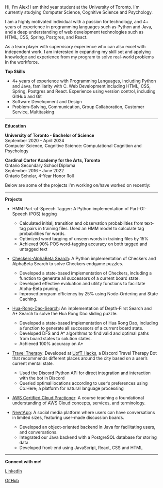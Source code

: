 Hi, I'm Alex! I am third year student at the University of Toronto. I'm currently studying Computer Science, Cognitive Science and Psychology.

I am a highly motivated individual with a passion for technology, and 4+ years of experience in programming languages such as Python and Java, and a deep understanding of web development technologies such as HTML, CSS, Spring, Postgres, and React.

As a team player with supervisory experience who can also excel with independent work, I am interested in expanding my skill set and applying knowledge and experience from my program to solve real-world problems in the workforce. 

**Top Skills**
- 4+ years of experience with Programming Languages, including Python and Java, familiarity with C. Web Development including HTML, CSS, Spring, Postgres and React. Experience using version control, including GitHub and Git
- Software Development and Design
- Problem-Solving, Communication, Group Collaboration, Customer Service, Multitasking 

---
**Education**

**University of Toronto - Bachelor of Science**\
September 2020 -  April 2024\
Computer Science, Cognitive Science: Computational Cognition and Psychology

**Cardinal Carter Academy for the Arts, Toronto**\
Ontario Secondary School Diploma\
September 2016 - June 2022\
Ontario Scholar, 4-Year Honor Roll

Below are some of the projects I'm working on/have worked on recently:

___

**Projects**

- HMM Part-of-Speech Tagger: A Python implementation of Part-Of-Speech (POS) tagging
  - Calculated initial, transition and observation probabilities from text-tag pairs in training files. Used an HMM model to calculate tag probabilities for words.
  - Optimized word tagging of unseen words in training files by 15%
  - Achieved 90% POS word-tagging accuracy on both tagged and untagged text


- [Checkers-AlphaBeta Search](https://github.com/alexszokolay/Checkers-AlphaBetaSearch): A Python implementation of Checkers and AlphaBeta Search to solve Checkers endgame puzzles.
  - Developed a state-based implementation of Checkers, including a function to generate all successors of a current board state.
  - Developed effective evaluation and utility functions to facilitate Alpha-Beta pruning.
  - Improved program efficiency by 25% using Node-Ordering and State Caching.

- [Hua-Rong-Dao-Search](https://github.com/alexszokolay/Hua-Rong-Dao-Search): An implementation of Depth-First Search and A* Search to solve the Hua Rong Dao sliding puzzle.
  - Developed a state-based implementation of Hua Rong Dao, including a function to generate all successors of a current board state.
  - Developed DFS and A* algorithms to find valid and optimal paths from board states to solution states.
  - Achieved 100% accuracy on A*


- [Travel Therapy](https://github.com/alexszokolay/Uoft-ECKS): Developed at [UofT Hacks](https://www.uofthacks.com/), a Discord Travel Therapy Bot that recommends different places around the city based on a user’s current mental state.
  - Used the Discord Python API for direct integration and interaction with the bot in Discord
  - Queried optimal locations according to user’s preferences using Co:Here; a platform for natural language processing 
 

- [AWS Certified Cloud Practioner](https://aws.amazon.com/certification/certified-cloud-practitioner/): A course teaching a foundational understanding of AWS Cloud concepts, services, and terminology.

- [NewtApp](https://newt.social/): A social media platform where users can have conversations in limited sizes, featuring user-made discussion boards.
  - Developed an object-oriented backend in Java for facilitating users, and conversations. 
  - Integrated our Java backend with a PostgreSQL database for storing data.
  - Developed front-end using JavaScript, React, CSS and HTML

___

**Connect with me!**

[LinkedIn](https://www.linkedin.com/in/alex-szokolay/)

[GitHub](https://github.com/alexszokolay)

